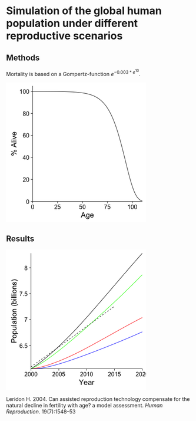 Simulation of the global human population under different reproductive scenarios
================================================================================

Methods
-------

Mortality is based on a Gompertz-function $e^{-0.003 * e^{{10}}}$.

![Mortality function](figures/Mortality.png)

Results
-------

![Global poppulation](figures/Fig1.png)

Leridon H. 2004. Can assisted reproduction technology compensate for the
natural decline in fertility with age? a model assessment. *Human
Reproduction*. 19(7):1548–53
